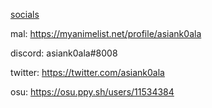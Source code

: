 <ins> socials </ins>

mal: https://myanimelist.net/profile/asiank0ala

discord: asiank0ala#8008

twitter: https://twitter.com/asiank0ala

osu: https://osu.ppy.sh/users/11534384
